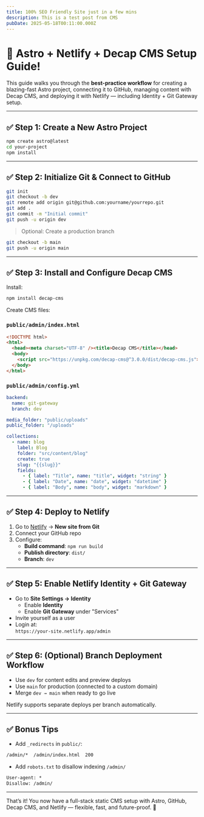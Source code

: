 ```yaml
---
title: 100% SEO Friendly Site just in a few mins
description: This is a test post from CMS
pubDate: 2025-05-18T00:11:00.000Z
---
```

# 🚀 Astro + Netlify + Decap CMS Setup Guide!

This guide walks you through the **best-practice workflow** for creating a blazing-fast Astro project, connecting it to GitHub, managing content with Decap CMS, and deploying it with Netlify — including Identity + Git Gateway setup.

---

## ✅ Step 1: Create a New Astro Project

```bash
npm create astro@latest
cd your-project
npm install
```

---

## ✅ Step 2: Initialize Git & Connect to GitHub

```bash
git init
git checkout -b dev
git remote add origin git@github.com:yourname/yourrepo.git
git add .
git commit -m "Initial commit"
git push -u origin dev
```

> Optional: Create a production branch

```bash
git checkout -b main
git push -u origin main
```

---

## ✅ Step 3: Install and Configure Decap CMS

Install:

```bash
npm install decap-cms
```

Create CMS files:

### `public/admin/index.html`

```html
<!DOCTYPE html>
<html>
  <head><meta charset="UTF-8" /><title>Decap CMS</title></head>
  <body>
    <script src="https://unpkg.com/decap-cms@^3.0.0/dist/decap-cms.js"></script>
  </body>
</html>
```

### `public/admin/config.yml`

```yaml
backend:
  name: git-gateway
  branch: dev

media_folder: "public/uploads"
public_folder: "/uploads"

collections:
  - name: blog
    label: Blog
    folder: "src/content/blog"
    create: true
    slug: "{{slug}}"
    fields:
      - { label: "Title", name: "title", widget: "string" }
      - { label: "Date", name: "date", widget: "datetime" }
      - { label: "Body", name: "body", widget: "markdown" }
```

---

## ✅ Step 4: Deploy to Netlify

1. Go to [Netlify](https://app.netlify.com/) → **New site from Git**
2. Connect your GitHub repo
3. Configure:
   - **Build command**: `npm run build`
   - **Publish directory**: `dist/`
   - **Branch**: `dev`

---

## ✅ Step 5: Enable Netlify Identity + Git Gateway

- Go to **Site Settings → Identity**
  - Enable **Identity**
  - Enable **Git Gateway** under "Services"
- Invite yourself as a user
- Login at:  
  `https://your-site.netlify.app/admin`

---

## ✅ Step 6: (Optional) Branch Deployment Workflow

- Use `dev` for content edits and preview deploys
- Use `main` for production (connected to a custom domain)
- Merge `dev → main` when ready to go live

Netlify supports separate deploys per branch automatically.

---

## ✅ Bonus Tips

- Add `_redirects` in `public/`:

```txt
/admin/*  /admin/index.html  200
```

- Add `robots.txt` to disallow indexing `/admin/`

```txt
User-agent: *
Disallow: /admin/
```

---

That’s it! You now have a full-stack static CMS setup with Astro, GitHub, Decap CMS, and Netlify — flexible, fast, and future-proof. 💪
